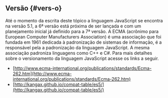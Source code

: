 ## Versão {#vers-o}

Até o momento da escrita deste tópico a linguagem JavaScript se encontra na versão 5.1, a 6ª versão está próxima de ser lançada e com um planejamento inicial já definido para a 7ª versão. A ECMA (acrônimo para European Computer Manufacturers Association) é uma associação que foi fundada em 1961 dedicada à padronização de sistemas de informação, é a responsável pela a padronização da linguagem JavaScript. A mesma associação padroniza linguagens como C++ e C#. Para mais detalhes sobre o versionamento da linguagem JavaScript acesse os links a seguir.

*   [http://www.ecma-international.org/publications/standards/Ecma-262.htm](http://www.ecma-international.org/publications/standards/Ecma-262.htm)
*   [http://kangax.github.io/compat-table/es5/](http://kangax.github.io/compat-table/es5/)